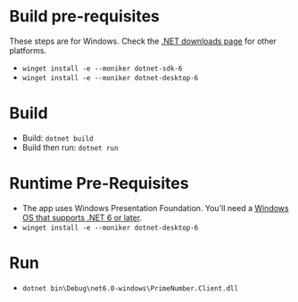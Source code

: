 # Build pre-requisites

These steps are for Windows. Check the [.NET downloads page](https://dotnet.microsoft.com/en-us/download/dotnet/6.0) for other platforms.

* `winget install -e --moniker dotnet-sdk-6`
* `winget install -e --moniker dotnet-desktop-6`

# Build

* Build: `dotnet build`
* Build then run: `dotnet run`

# Runtime Pre-Requisites

* The app uses Windows Presentation Foundation. You'll need a [Windows OS that supports .NET 6 or later](https://docs.microsoft.com/en-us/dotnet/core/install/windows?tabs=net60).
* `winget install -e --moniker dotnet-desktop-6`

# Run

* `dotnet bin\Debug\net6.0-windows\PrimeNumber.Client.dll`
